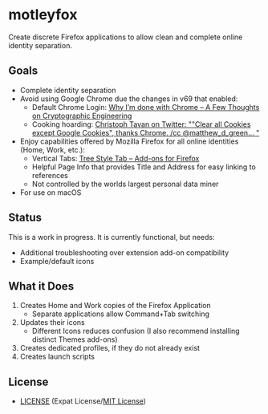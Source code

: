 # motleyfox

Create discrete Firefox applications to allow clean and complete online
identity separation.

## Goals

- Complete identity separation
- Avoid using Google Chrome due the changes in v69 that enabled:
  - Default Chrome Login: [Why I’m done with Chrome – A Few Thoughts on
    Cryptographic Engineering](https://blog.cryptographyengineering.com/2018/09/23/why-im-leaving-chrome/)
  - Cooking hoarding: [Christoph Tavan on Twitter: ""Clear all Cookies except
    Google Cookies", thanks Chrome. /cc @matthew_d_green… "](https://twitter.com/ctavan/status/1044282084020441088)
- Enjoy capabilities offered by Mozilla Firefox for all online identities
  (Home, Work, etc.):
  - Vertical Tabs: [Tree Style Tab – Add-ons for Firefox](https://addons.mozilla.org/en-US/firefox/addon/tree-style-tab/?src=search)
  - Helpful Page Info that provides Title and Address for easy linking to
    references
  - Not controlled by the worlds largest personal data miner
- For use on macOS

## Status

This is a work in progress. It is currently functional, but needs:

- Additional troubleshooting over extension add-on compatibility
- Example/default icons

## What it Does

1. Creates Home and Work copies of the Firefox Application
   - Separate applications allow Command+Tab switching
2. Updates their icons
   - Different Icons reduces confusion (I also recommend installing distinct
     Themes add-ons)
3. Creates dedicated profiles, if they do not already exist
4. Creates launch scripts

## License

- [LICENSE](LICENSE) (Expat License/[MIT License](http://www.opensource.org/licenses/MIT))
